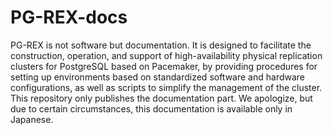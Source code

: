 # PG-REX-docs
PG-REX is not software but documentation. It is designed to facilitate the construction, operation, and support of high-availability physical replication clusters for PostgreSQL based on Pacemaker, by providing procedures for setting up environments based on standardized software and hardware configurations, as well as scripts to simplify the management of the cluster. This repository only publishes the documentation part. We apologize, but due to certain circumstances, this documentation is available only in Japanese.
